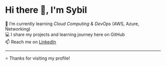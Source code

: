# Hi there 👋, I'm Sybil  

🌱 I’m currently learning *Cloud Computing & DevOps* (AWS, Azure, Networking)  
💻 I share my projects and learning journey here on GitHub  
📫 Reach me on [LinkedIn]([https://www.linkedin.com/](https://www.linkedin.com/in/sybil-ikechukwu-7a4905371?utm_source=share&utm_campaign=share_via&utm_content=profile&utm_medium=android_app))   

---
⭐ Thanks for visiting my profile!
